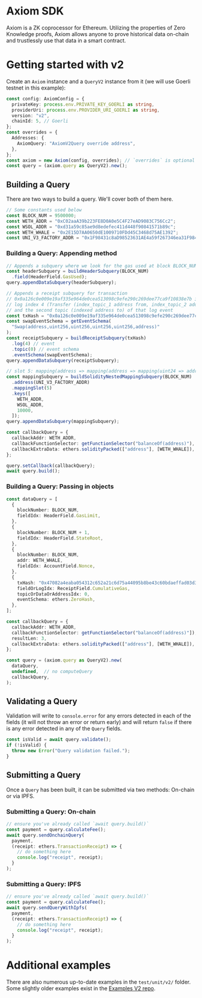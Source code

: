 # Axiom SDK

Axiom is a ZK coprocessor for Ethereum. Utilizing the properties of Zero Knowledge proofs, Axiom allows anyone to prove historical data on-chain and trustlessly use that data in a smart contract.

# Getting started with v2

Create an `Axiom` instance and a `QueryV2` instance from it (we will use Goerli testnet in this example):

```typescript
const config: AxiomConfig = {
  privateKey: process.env.PRIVATE_KEY_GOERLI as string,
  providerUri: process.env.PROVIDER_URI_GOERLI as string,
  version: "v2",
  chainId: 5, // Goerli
};
const overrides = {
  Addresses: {
    AxiomQuery: "AxiomV2Query override address",
  },
};
const axiom = new Axiom(config, overrides); // `overrides` is optional
const query = (axiom.query as QueryV2).new();
```

## Building a Query

There are two ways to build a query. We'll cover both of them here.

```typescript
// Some constants used below
const BLOCK_NUM = 9500000;
const WETH_ADDR = "0xC02aaA39b223FE8D0A0e5C4F27eAD9083C756Cc2";
const WSOL_ADDR = "0xd31a59c85ae9d8edefec411d448f90841571b89c";
const WETH_WHALE = "0x2E15D7AA0650dE1009710FDd45C3468d75AE1392";
const UNI_V3_FACTORY_ADDR = "0x1F98431c8aD98523631AE4a59f267346ea31F984";
```

### Building a Query: Appending method

```typescript
// Appends a subquery where we look for the gas used at block BLOCK_NUM
const headerSubquery = buildHeaderSubquery(BLOCK_NUM)
  .field(HeaderField.GasUsed);
query.appendDataSubquery(headerSubquery);

// Appends a receipt subquery for transaction 
// 0x0a126c0e009e19af335e964de0cea513098c9efe290c269dee77ca9f10838e7b in which we look at 
// log index 4 (Transfer (index_topic_1 address from, index_topic_2 address to, uint256 value))
// and the second topic (indexed address to) of that log event
const txHash = "0x0a126c0e009e19af335e964de0cea513098c9efe290c269dee77ca9f10838e7b";
const swapEventSchema = getEventSchema(
  "Swap(address,uint256,uint256,uint256,uint256,address)"
);
const receiptSubquery = buildReceiptSubquery(txHash)
  .log(4) // event 
  .topic(0) // event schema
  .eventSchema(swapEventSchema);
query.appendDataSubquery(receiptSubquery);

// slot 5: mapping(address => mapping(address => mapping(uint24 => address))) public override getPool;
const mappingSubquery = buildSolidityNestedMappingSubquery(BLOCK_NUM)
  .address(UNI_V3_FACTORY_ADDR)
  .mappingSlot(5)
  .keys([
    WETH_ADDR,
    WSOL_ADDR,
    10000,
  ]);
query.appendDataSubquery(mappingSubquery);

const callbackQuery = {
  callbackAddr: WETH_ADDR,
  callbackFunctionSelector: getFunctionSelector("balanceOf(address)"),
  callbackExtraData: ethers.solidityPacked(["address"], [WETH_WHALE]),
};

query.setCallback(callbackQuery);
await query.build();
```

### Building a Query: Passing in objects

```typescript
const dataQuery = [
  {
    blockNumber: BLOCK_NUM,
    fieldIdx: HeaderField.GasLimit,
  },
  {
    blockNumber: BLOCK_NUM + 1,
    fieldIdx: HeaderField.StateRoot,
  },
  {
    blockNumber: BLOCK_NUM,
    addr: WETH_WHALE,
    fieldIdx: AccountField.Nonce,
  },
  {
    txHash: "0x47082a4eaba054312c652a21c6d75a44095b8be43c60bdaeffad03d38a8b1602",
    fieldOrLogIdx: ReceiptField.CumulativeGas,
    topicOrDataOrAddressIdx: 0,
    eventSchema: ethers.ZeroHash,
  },
];

const callbackQuery = {
  callbackAddr: WETH_ADDR,
  callbackFunctionSelector: getFunctionSelector("balanceOf(address)"]),
  resultLen: 3,
  callbackExtraData: ethers.solidityPacked(["address"], [WETH_WHALE]),
};

const query = (axiom.query as QueryV2).new(
  dataQuery,
  undefined,  // no computeQuery
  callbackQuery,
);
```

## Validating a Query

Validation will write to `console.error` for any errors detected in each of the fields (it will not throw an error or return early) and will return `false` if there is any error detected in any of the `Query` fields.

```typescript
const isValid = await query.validate();
if (!isValid) {
  throw new Error("Query validation failed.");
}
```

## Submitting a Query

Once a `Query` has been built, it can be submitted via two methods: On-chain or via IPFS.

### Submitting a Query: On-chain

```typescript
// ensure you've already called `await query.build()`
const payment = query.calculateFee();
await query.sendOnchainQuery(
  payment,
  (receipt: ethers.TransactionReceipt) => {
    // do something here
    console.log("receipt", receipt);
  }
);
```

### Submitting a Query: IPFS

```typescript
// ensure you've already called `await query.build()`
const payment = query.calculateFee();
await query.sendQueryWithIpfs(
  payment,
  (receipt: ethers.TransactionReceipt) => {
    // do something here
    console.log("receipt", receipt);
  }
);
```

# Additional examples

There are also numerous up-to-date examples in the `test/unit/v2/` folder. Some slightly older examples exist in the [Examples V2 repo](https://github.com/axiom-crypto/examples-v2). 